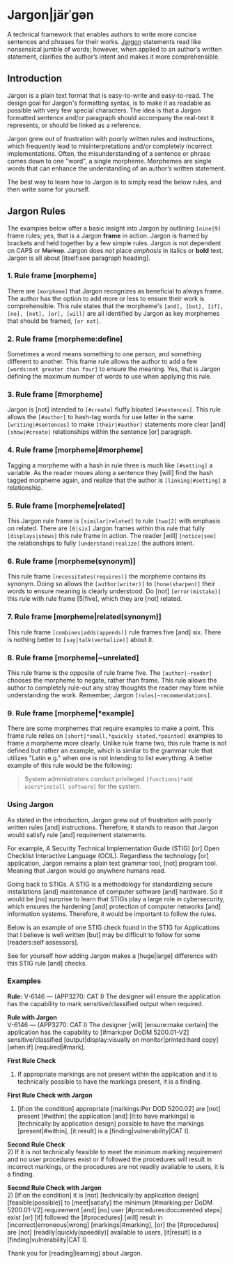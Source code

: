 # Jargon|järˈgən 
A technical framework that enables authors to write more concise sentences and phrases for their works. [Jargon](http://myword.io/users/LarryChaffin/essays/001.html) statements read like nonsensical jumble of words; however, when applied to an author’s written statement, clarifies the author’s intent and makes it more comprehensible.

## Introduction
Jargon is a plain text format that is easy-to-write and easy-to-read. The design goal for Jargon's formatting syntax, is to make it as readable as possible with very few special characters. The idea is that a Jargon formatted sentence and/or paragraph should accompany the real-text it represents, or should be linked as a reference.

Jargon grew out of frustration with poorly written rules and instructions, which frequently lead to misinterpretations and/or completely incorrect implementations. Often, the misunderstanding of a sentence or phrase comes down to one "word", a single morpheme. Morphemes are single words that can enhance the understanding of an author’s written statement.

The best way to learn how to Jargon is to simply read the below rules, and then write some for yourself.

## Jargon Rules
The examples below offer a basic insight into Jargon by outlining `[nine|9]` frame rules; yes, that is a Jargon **frame** in action. Jargon is framed by brackets and held together by a few simple rules. Jargon is not dependent on CAPS or ~~Markup~~. Jargon does not place *emphasis* in italics or **bold** text. Jargon is all about [itself:see paragraph heading]. 

### 1. Rule frame [morpheme] 

There are `[morpheme]` that Jargon recognizes as beneficial to always frame. The author has the option to add more or less to ensure their work is comprehensible. This rule states that the morpheme's `[and], [but], [if], [no], [not], [or], [will]` are all identified by Jargon as key morphemes that should be framed, `[or not]`.   

### 2. Rule frame [morpheme:define] 
Sometimes a word means something to one person, and something different to another. This frame rule allows the author to add a few `[words:not greater than four]` to ensure the meaning. Yes, that is Jargon defining the maximum number of words to use when applying this rule.

### 3. Rule frame [#morpheme]
Jargon is [not] intended to `[#create]` fluffy bloated `[#sentences]`. This rule allows the `[#author]` to hash-tag words for use latter in the same `[writing|#sentences]` to make `[their|#author]` statements more clear [and] `[show|#create]` relationships within the sentence [or] paragraph.  

### 4. Rule frame [morpheme|#morpheme]
Tagging a morpheme with a hash in rule three is much like `[#setting]` a variable. As the reader moves along a sentence they [will] find the hash tagged morpheme again, and realize that the author is `[linking|#setting]` a relationship. 

### 5. Rule frame [morpheme|related]
This Jargon rule frame is `[similar|related]` to rule `[two|2]` with emphasis on related. There are  `[6|six]` Jargon frames within this rule that fully `[displays|shows]` this rule frame in action. The reader [will] `[notice|see]` the relationships to fully `[understand|realize]` the authors intent.

### 6. Rule frame [morpheme(synonym)]
This rule frame `[necessitates(requires)]` the morpheme contains its synonym. Doing so allows the `[author(writer)]` to `[hone(sharpen)]` their words to ensure meaning is clearly understood. Do [not]  `[error(mistake)]` this rule with rule frame [5|five], which they are [not] related. 

### 7. Rule frame [morpheme|related(synonym)]
This rule frame `[combines|adds(appends)]` rule frames five [and] six. There is nothing better to `[say|talk(verbalize)]` about it. 

### 8. Rule frame [morpheme|~unrelated]
This rule frame is the opposite of rule frame five. The `[author|~reader]` chooses the morpheme to negate, rather than frame. This rule allows the author to completely rule-out any stray thoughts the reader may form while understanding the work. Remember, Jargon `[rules|~recommendations]`.

### 9. Rule frame [morpheme|*example]
There are some morphemes that require examples to make a point. This frame rule relies on `[short|*small,*quickly stated,*pointed]` examples to frame a morpheme more clearly. Unlike rule frame two, this rule frame is not defined but rather an example, which is similar to the grammar rule that utilizes "Latin e.g." when one is not intending to list everything. A better example of this rule would be the following:

> System administrators conduct privileged `[functions|*add users*install software]` for the system.   

### Using Jargon
As stated in the introduction, Jargon grew out of frustration with poorly written rules [and] instructions. Therefore, it stands to reason that Jargon would satisfy rule [and] requirement statements. 

For example, A Security Technical Implementation Guide (STIG) [or] Open Checklist Interactive Language (OCIL).  Regardless the technology [or] application, Jargon remains a plain text grammar tool, [not] program tool. Meaning that Jargon would go anywhere humans read.

Going back to STIGs. A STIG is a methodology for standardizing secure installations [and] maintenance of computer software [and] hardware. So it would be [no] surprise to learn that STIGs play a large role in cybersecurity, which ensures the hardening [and] protection of computer networks [and] information systems. Therefore, it would be important to follow the rules. 

Below is an example of one STIG check found in the STIG for Applications that I believe is well written [but] may be difficult to follow for some [readers:self assessors]. 

See for yourself how adding Jargon makes a [huge|large] difference with this STIG rule [and] checks. 

### Examples

**Rule:** V-6146 — (APP3270: CAT I) The designer will ensure the application has the capability to mark sensitive/classified output when required.

**Rule with Jargon**  
V-6146 — (APP3270: CAT I) The designer [will] [ensure:make certain] the application has the capability to [#mark:per DoDM 5200.01-V2] sensitive/classified [output|display:visually on monitor|printed:hard copy] [when:if] [required|#mark].

**First Rule Check**  
1) If appropriate markings are not present within the application and it is technically possible to have the markings present, it is a finding.

**First Rule Check with Jargon**  
1) [if:on the condition] appropriate [markings:Per DOD 5200.02] are [not] present [#within] the application [and] [it:to have markings] is [technically:by application design] possible to have the markings [present|#within], [it:result] is a [finding|vulnerability|CAT I].

**Second Rule Check**  
2) If it is not technically feasible to meet the minimum marking requirement and no user procedures exist or if followed the procedures will result in incorrect markings, or the procedures are not readily available to users, it is a finding.

**Second Rule Check with Jargon**  
2) [If:on the condition] it is [not] [technically:by application design] [feasible(possible)] to [meet|satisfy] the minimum [#marking:per DoDM 5200.01-V2] requirement [and] [no] user [#procedures:documented steps] exist [or] [if] followed the [#procedures] [will] result in [incorrect|erroneous|wrong] [markings|#marking], [or] the [#procedures] are [not] [readily|quickly(speedily)] available to users, [it|result] is a [finding|vulnerability|CAT I].

Thank you for [reading|learning] about Jargon.
